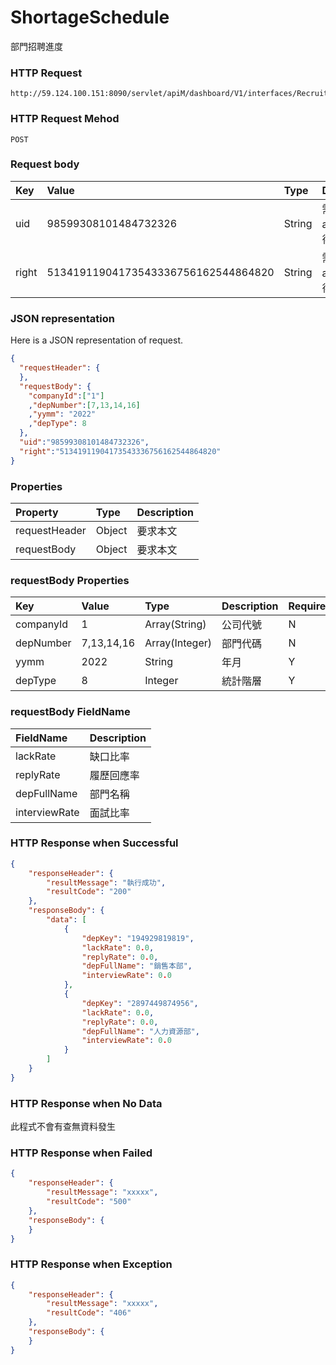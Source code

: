 # ShortageSchedule
部門招聘進度

### HTTP Request
```
http://59.124.100.151:8090/servlet/apiM/dashboard/V1/interfaces/RecruitShortage/ShortageSchedule
```

### HTTP Request Mehod
```
POST
```

### Request body
| Key | Value | Type | Description |
|:----------|:-------------|:-----|:------------|
| uid | 98599308101484732326 | String | 需透過apiLogin取得
| right | 51341911904173543336756162544864820 | String | 需透過apiLogin取得 |

### JSON representation

Here is a JSON representation of request.
```json
{
  "requestHeader": {
  },
  "requestBody": {
    "companyId":["1"]
    ,"depNumber":[7,13,14,16]
    ,"yymm": "2022"
    ,"depType": 8
  },
  "uid":"98599308101484732326",
  "right":"51341911904173543336756162544864820"
}
```

### Properties
| Property | Type | Description |
|:---------|:-----|:------------|
| requestHeader | Object | 要求本文 |
| requestBody | Object | 要求本文 |

### requestBody Properties
| Key | Value | Type | Description | Required | Format |
|:----------|:-------------|:-----|:------------|:------------|:------------|
| companyId | 1 | Array(String) | 公司代號 | N | n/a |
| depNumber | 7,13,14,16 | Array(Integer) | 部門代碼 | N | n/a |
| yymm | 2022 | String | 年月 | Y | YYYYmm |
| depType | 8 | Integer | 統計階層 | Y | n/a |

### requestBody FieldName
| FieldName | Description |
|:----------|:-------------|
| lackRate | 缺口比率 |
| replyRate | 履歷回應率 |
| depFullName | 部門名稱 |
| interviewRate | 面試比率 |

### HTTP Response when Successful
```json
{
    "responseHeader": {
        "resultMessage": "執行成功",
        "resultCode": "200"
    },
    "responseBody": {
        "data": [
            {
                "depKey": "194929819819",
                "lackRate": 0.0,
                "replyRate": 0.0,
                "depFullName": "銷售本部",
                "interviewRate": 0.0
            },
            {
                "depKey": "2897449874956",
                "lackRate": 0.0,
                "replyRate": 0.0,
                "depFullName": "人力資源部",
                "interviewRate": 0.0
            }
        ]
    }
}
```

### HTTP Response when No Data
此程式不會有查無資料發生

### HTTP Response when Failed
```json
{
    "responseHeader": {
        "resultMessage": "xxxxx",
        "resultCode": "500"
    },
    "responseBody": {
    }
}
```

### HTTP Response when Exception
```json
{
    "responseHeader": {
        "resultMessage": "xxxxx",
        "resultCode": "406"
    },
    "responseBody": {
    }
}
```
